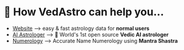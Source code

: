 # 🙏 How VedAstro can help you...

- [Website](https://vedastro.org) --> easy & fast astrology data for **normal users**
- [AI Astrologer](https://vedastro.org/AstrologerChat.html) --> 🤖 World's 1st open source **Vedic AI astrologer**
- [Numerology](https://vedastro.org/Numerology.html) --> Accurate Name Numerology using **Mantra Shastra**
